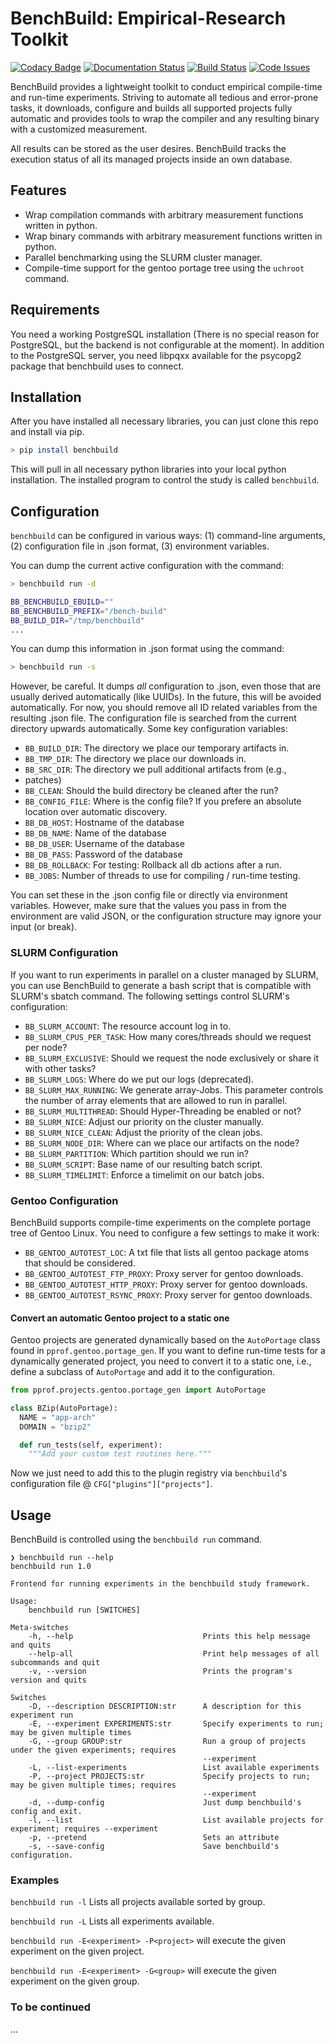 # BenchBuild: Empirical-Research Toolkit #

[![Codacy Badge](https://api.codacy.com/project/badge/grade/0220d2cf77f543e182d93eb55edf4199)](https://www.codacy.com/app/simbuerg/benchbuild-study)
[![Documentation Status](https://readthedocs.org/projects/pprof-study/badge/?version=develop)](http://pprof-study.readthedocs.org/en/latest/?badge=develop)
[![Build Status](https://travis-ci.org/simbuerg/benchbuild.svg?branch=develop)](https://travis-ci.org/simbuerg/benchbuild-study)
[![Code Issues](https://www.quantifiedcode.com/api/v1/project/aa7ecff87d7b44518498bcf93180b98d/snapshot/origin:develop:HEAD/badge.svg)](https://www.quantifiedcode.com/app/project/aa7ecff87d7b44518498bcf93180b98d)

BenchBuild provides a lightweight toolkit to conduct empirical compile-time
and run-time experiments. Striving to automate all tedious and error-prone
tasks, it downloads, configure and builds all supported projects fully
automatic and provides tools to wrap the compiler and any resulting
binary with a customized measurement.

All results can be stored as the user desires. BenchBuild tracks the execution
status of all its managed projects inside an own database.

## Features ##

* Wrap compilation commands with arbitrary measurement functions written in
  python.
* Wrap binary commands with arbitrary measurement functions written in python.
* Parallel benchmarking using the SLURM cluster manager.
* Compile-time support for the gentoo portage tree using the ``uchroot`` command.

## Requirements ##

You need a working PostgreSQL installation (There is no special reason for
PostgreSQL, but the backend is not configurable at the moment).
In addition to the PostgreSQL server, you need libpqxx available for
the psycopg2 package that benchbuild uses to connect.

## Installation ##

After you have installed all necessary libraries, you can just clone this
repo and install via pip.

```bash
> pip install benchbuild
```

This will pull in all necessary python libraries into your local python
installation. The installed program to control the study is called
``benchbuild``.

## Configuration ##

``benchbuild`` can be configured in various ways: (1) command-line arguments,
(2) configuration file in .json format, (3) environment variables.

You can dump the current active configuration with the command:
```bash
> benchbuild run -d

BB_BENCHBUILD_EBUILD=""
BB_BENCHBUILD_PREFIX="/bench-build"
BB_BUILD_DIR="/tmp/benchbuild"
...
```

You can dump this information in .json format using the command:
```bash
> benchbuild run -s
```
However, be careful. It dumps _all_ configuration to .json, even those that are
usually derived automatically (like UUIDs). In the future, this will be avoided
automatically. For now, you should remove all ID related variables from the
resulting .json file. The configuration file is searched from the current
directory upwards automatically. Some key configuration variables:

 * ``BB_BUILD_DIR``: The directory we place our temporary artifacts in.
 * ``BB_TMP_DIR``: The directory we place our downloads in.
 * ``BB_SRC_DIR``: The directory we pull additional artifacts from (e.g.,
 * patches)
 * ``BB_CLEAN``: Should the build directory be cleaned after the run?
 * ``BB_CONFIG_FILE``: Where is the config file? If you prefere an absolute
                       location over automatic discovery.
 * ``BB_DB_HOST``: Hostname of the database
 * ``BB_DB_NAME``: Name of the database
 * ``BB_DB_USER``: Username of the database
 * ``BB_DB_PASS``: Password of the database
 * ``BB_DB_ROLLBACK``: For testing: Rollback all db actions after a run.
 * ``BB_JOBS``: Number of threads to use for compiling / run-time testing.

You can set these in the .json config file or directly via environment variables.
However, make sure that the values you pass in from the environment are valid
JSON, or the configuration structure may ignore your input (or break).

### SLURM Configuration ###

If you want to run experiments in parallel on a cluster managed by SLURM, you can
use BenchBuild to generate a bash script that is compatible with SLURM's
sbatch command.
The following settings control SLURM's configuration:
 * ``BB_SLURM_ACCOUNT``: The resource account log in to.
 * ``BB_SLURM_CPUS_PER_TASK``: How many cores/threads should we request per node?
 * ``BB_SLURM_EXCLUSIVE``: Should we request the node exclusively or share it with other tasks?
 * ``BB_SLURM_LOGS``: Where do we put our logs (deprecated).
 * ``BB_SLURM_MAX_RUNNING``: We generate array-Jobs. This parameter controls the number of
   array elements that are allowed to run in parallel.
 * ``BB_SLURM_MULTITHREAD``: Should Hyper-Threading be enabled or not?
 * ``BB_SLURM_NICE``: Adjust our priority on the cluster manually.
 * ``BB_SLURM_NICE_CLEAN``: Adjust the priority of the clean jobs.
 * ``BB_SLURM_NODE_DIR``: Where can we place our artifacts on the node?
 * ``BB_SLURM_PARTITION``: Which partition should we run in?
 * ``BB_SLURM_SCRIPT``: Base name of our resulting batch script.
 * ``BB_SLURM_TIMELIMIT``: Enforce a timelimit on our batch jobs.

### Gentoo Configuration ###

BenchBuild supports compile-time experiments on the complete portage tree of
Gentoo Linux. You need to configure a few settings to make it work:

 * ``BB_GENTOO_AUTOTEST_LOC``: A txt file that lists all gentoo package atoms that should be considered.
 * ``BB_GENTOO_AUTOTEST_FTP_PROXY``: Proxy server for gentoo downloads.
 * ``BB_GENTOO_AUTOTEST_HTTP_PROXY``: Proxy server for gentoo downloads.
 * ``BB_GENTOO_AUTOTEST_RSYNC_PROXY``: Proxy server for gentoo downloads.

#### Convert an automatic Gentoo project to a static one ####

Gentoo projects are generated dynamically based on the ``AutoPortage``
class found in ``pprof.gentoo.portage_gen``. If you want to define run-time
tests for a dynamically generated project, you need to convert it to a static
one, i.e., define a subclass of ``AutoPortage`` and add it to the configuration.

```python
from pprof.projects.gentoo.portage_gen import AutoPortage

class BZip(AutoPortage):
  NAME = "app-arch"
  DOMAIN = "bzip2"

  def run_tests(self, experiment):
    """Add your custom test routines here."""
```

Now we just need to add this to the plugin registry via ``benchbuild``'s
configuration file @ ``CFG["plugins"]["projects"]``.

## Usage ##

BenchBuild is controlled using the ``benchbuild run`` command.
```
❯ benchbuild run --help
benchbuild run 1.0

Frontend for running experiments in the benchbuild study framework.

Usage:
    benchbuild run [SWITCHES]

Meta-switches
    -h, --help                             Prints this help message and quits
    --help-all                             Print help messages of all subcommands and quit
    -v, --version                          Prints the program's version and quits

Switches
    -D, --description DESCRIPTION:str      A description for this experiment run
    -E, --experiment EXPERIMENTS:str       Specify experiments to run; may be given multiple times
    -G, --group GROUP:str                  Run a group of projects under the given experiments; requires
                                           --experiment
    -L, --list-experiments                 List available experiments
    -P, --project PROJECTS:str             Specify projects to run; may be given multiple times; requires
                                           --experiment
    -d, --dump-config                      Just dump benchbuild's config and exit.
    -l, --list                             List available projects for experiment; requires --experiment
    -p, --pretend                          Sets an attribute
    -s, --save-config                      Save benchbuild's configuration.
```

### Examples ###
``benchbuild run -l`` Lists all projects available sorted by group.

``benchbuild run -L`` Lists all experiments available.

``benchbuild run -E<experiment> -P<project>`` will execute the given experiment on the given project.

``benchbuild run -E<experiment> -G<group>`` will execute the given experiment on the given group.


### To be continued ###
...
